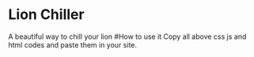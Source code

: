 # Lion Chiller
A beautiful way to chill your lion
#How to use it
Copy all above css js and html codes and paste them in your site.
